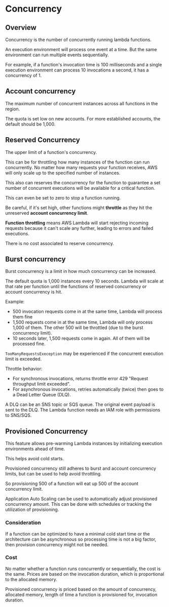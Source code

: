 # Concurrency

## Overview

Concurrency is the number of concurrently running lambda functions.

An execution environment will process one event at a time. But the same environment can run multiple events sequentially.

For example, if a function's invocation time is 100 milliseconds and a single execution environment can process 10 invocations a second, it has a concurrency of 1.


## Account concurrency

The maximum number of concurrent instances across all functions in the region.

The quota is set low on new accounts. For more established accounts, the default should be 1,000.


## Reserved Concurrency

The upper limit of a function's concurrency.

This can be for throttling how many instances of the function can run concurrently. No matter how many requests your function receives, AWS will only scale up to the specified number of instances.

This also can reserves the concurrency for the function to guarantee a set number of concurrent executions will be available for a critical function.

This can even be set to zero to stop a function running.

Be careful, if it's set high, other functions might **throttle** as they hit the unreserved **account concurrency limit**.

**Function throttling** means AWS Lambda will start rejecting incoming requests because it can't scale any further, leading to errors and failed executions.

There is no cost associated to reserve concurrency.


## Burst concurrency

Burst concurrency is a limit in how much concurrency can be increased.

The default quota is 1,000 instances every 10 seconds. Lambda will scale at that rate per function until the functions of reserved concurrency or account concurrency is hit.

Example:
- 500 invocation requests come in at the same time, Lambda will process them fine
- 1,500 requests come in at the same time, Lambda will only process 1,000 of them. The other 500 will be throttled (due to the burst concurrency limit).
- 10 seconds later, 1,500 requests come in again. All of them will be processed fine.

`TooManyRequestsExeception` may be experienced if the concurrent execution limit is exceeded.

Throttle behavior:
- For synchronous invocations, returns throttle error 429 "Request throughput limit exceeded".
- For asynchronous invocations, retries automatically (twice) then goes to a Dead Letter Queue (DLQ).

A DLQ can be an SNS topic or SQS queue. The original event payload is sent to the DLQ. The Lambda function needs an IAM role with permissions to SNS/SQS.


## Provisioned Concurrency

This feature allows pre-warming Lambda instances by initializing execution environments ahead of time.

This helps avoid cold starts.

Provisioned concurrency still adheres to burst and account concurrency limits, but can be used to help avoid throttling.

So provisioning 500 of a function will eat up 500 of the account concurrency limit.

Application Auto Scaling can be used to automatically adjust provisioned concurrency amount. This can be done with schedules or tracking the utilization of provisioning.

### Consideration

If a function can be optimized to have a minimal cold start time
or the architecture can be asynchronous so processing time is not a big factor, then provision concurrency might not be needed.

### Cost

No matter whether a function runs concurrently or sequentially, the cost is the same. Prices are based on the invocation duration, which is proportional to the allocated memory.

Provisioned concurrency is priced based on the amount of concurrency, allocated memory, length of time a function is provisioned for, invocation duration.
